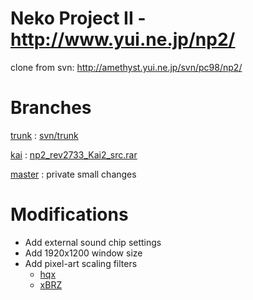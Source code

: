 # Neko Project II - http://www.yui.ne.jp/np2/

clone from svn: http://amethyst.yui.ne.jp/svn/pc98/np2/

# Branches

[trunk](https://github.com/rib2bit/np2/tree/trunk)
:   [svn/trunk](http://amethyst.yui.ne.jp/svn/pc98/np2/trunk/)

[kai](https://github.com/rib2bit/np2/tree/kai)
:   [np2_rev2733_Kai2_src.rar](http://ux.getuploader.com/Files/index/1/date/desc)

[master](https://github.com/rib2bit/np2/)
:   private small changes

# Modifications

*   Add external sound chip settings
*   Add 1920x1200 window size
*   Add pixel-art scaling filters
    *   [hqx](https://web.archive.org/web/20131205091805/http://www.hiend3d.com/hq2x.html)
    *   [xBRZ](https://sourceforge.net/projects/xbrz/)

